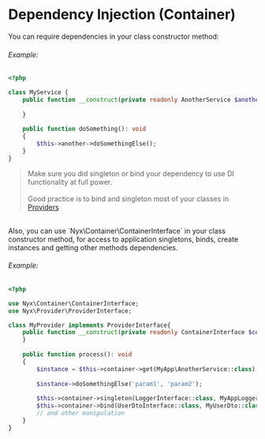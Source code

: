 # Dependency Injection (Container)

You can require dependencies in your class constructor method:

###### Example:
```php
<?php

class MyService {
    public function __construct(private readonly AnotherService $another) {
    
    }
    
    public function doSomething(): void
    {
        $this->another->doSomethingElse();
    }
}
```
> Make sure you did singleton or bind your dependency to use DI functionality at full power. 
> <br><br>Good practice is to bind and singleton most of your classes in [Providers](providers.md)

<br>
Also, you can use `Nyx\Container\ContainerInterface` in your class constructor method, for access to application singletons, binds, create instances and getting other methods dependencies.

###### Example:
```php
<?php

use Nyx\Container\ContainerInterface;
use Nyx\Provider\ProviderInterface;

class MyProvider implements ProviderInterface{
    public function __construct(private readonly ContainerInterface $container) {
    }
    
    public function process(): void
    {
        $instance = $this->container->get(MyApp\AnotherService::class);
        
        $instance->doSomethingElse('param1', 'param2');
        
        $this->container->singleton(LoggerInterface::class, MyAppLogger::class);
        $this->container->bind(UserDtoInterface::class, MyUserDto::class);
        // and other manipulation
    }   
}
```
